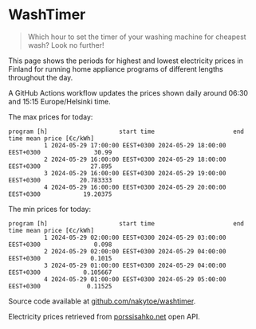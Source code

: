 
# WashTimer

> Which hour to set the timer of your washing machine for cheapest wash? Look no further!

This page shows the periods for highest and lowest electricity prices in Finland 
for running home appliance programs of different lengths throughout the day. 

A GitHub Actions workflow updates the prices shown daily around 06:30 and 15:15 Europe/Helsinki time.

The max prices for today:

	program [h]                    start time                      end time mean price [€c/kWh]
	          1 2024-05-29 17:00:00 EEST+0300 2024-05-29 18:00:00 EEST+0300               30.99
	          2 2024-05-29 16:00:00 EEST+0300 2024-05-29 18:00:00 EEST+0300              27.895
	          3 2024-05-29 16:00:00 EEST+0300 2024-05-29 19:00:00 EEST+0300           20.783333
	          4 2024-05-29 16:00:00 EEST+0300 2024-05-29 20:00:00 EEST+0300            19.20375

The min prices for today:

	program [h]                    start time                      end time mean price [€c/kWh]
	          1 2024-05-29 02:00:00 EEST+0300 2024-05-29 03:00:00 EEST+0300               0.098
	          2 2024-05-29 02:00:00 EEST+0300 2024-05-29 04:00:00 EEST+0300              0.1015
	          3 2024-05-29 01:00:00 EEST+0300 2024-05-29 04:00:00 EEST+0300            0.105667
	          4 2024-05-29 01:00:00 EEST+0300 2024-05-29 05:00:00 EEST+0300             0.11525


Source code available at [github.com/nakytoe/washtimer](https://github.com/nakytoe/washtimer).

Electricity prices retrieved from [porssisahko.net](https://porssisahko.net/api) open API.
